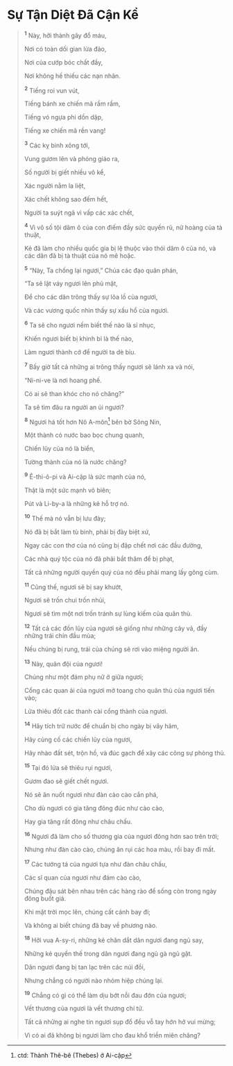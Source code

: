 # Sự Tận Diệt Ðã Cận Kề

> <sup><b>1</b></sup> Này, hỡi thành gây đổ máu,
> 
> Nơi có toàn dối gian lừa đảo,
> 
> Nơi của cướp bóc chất đầy,
> 
> Nơi không hề thiếu các nạn nhân.
> 
> <sup><b>2</b></sup> Tiếng roi vun vút,
> 
> Tiếng bánh xe chiến mã rầm rầm,
> 
> Tiếng vó ngựa phi dồn dập,
> 
> Tiếng xe chiến mã rền vang!
> 
> <sup><b>3</b></sup> Các kỵ binh xông tới,
> 
> Vung gươm lên và phóng giáo ra,
> 
> Số người bị giết nhiều vô kể,
> 
> Xác người nằm la liệt,
> 
> Xác chết không sao đếm hết,
> 
> Người ta suýt ngã vì vấp các xác chết,
> 
> <sup><b>4</b></sup> Vì vô số tội dâm ô của con điếm đầy sức quyến rũ, nữ hoàng của tà thuật,
> 
> Kẻ đã làm cho nhiều quốc gia bị lệ thuộc vào thói dâm ô của nó, và các dân đã bị tà thuật của nó mê hoặc.
>
> <sup><b>5</b></sup> “Này, Ta chống lại ngươi,” Chúa các đạo quân phán,
> 
> “Ta sẽ lật váy ngươi lên phủ mặt,
> 
> Ðể cho các dân trông thấy sự lõa lồ của ngươi,
> 
> Và các vương quốc nhìn thấy sự xấu hổ của ngươi.
> 
> <sup><b>6</b></sup> Ta sẽ cho ngươi nếm biết thế nào là sỉ nhục,
> 
> Khiến ngươi biết bị khinh bỉ là thế nào,
> 
> Làm ngươi thành cớ để người ta dè bỉu.
> 
> <sup><b>7</b></sup> Bấy giờ tất cả những ai trông thấy ngươi sẽ lánh xa và nói,
> 
> “Ni-ni-ve là nơi hoang phế.
> 
> Có ai sẽ than khóc cho nó chăng?”
> 
> Ta sẽ tìm đâu ra người an ủi ngươi?
>
> <sup><b>8</b></sup> Ngươi há tốt hơn Nô A-môn[^1-1789b9ff-d11b-435b-a9d4-9dd2a53af174] bên bờ Sông Nin,
> 
> Một thành có nước bao bọc chung quanh,
> 
> Chiến lũy của nó là biển,
> 
> Tường thành của nó là nước chăng?
> 
> <sup><b>9</b></sup> Ê-thi-ô-pi và Ai-cập là sức mạnh của nó,
> 
> Thật là một sức mạnh vô biên;
> 
> Pút và Li-by-a là những kẻ hỗ trợ nó.
> 
> <sup><b>10</b></sup> Thế mà nó vẫn bị lưu đày;
> 
> Nó đã bị bắt làm tù binh, phải bị đày biệt xứ,
> 
> Ngay các con thơ của nó cũng bị đập chết nơi các đầu đường,
> 
> Các nhà quý tộc của nó đã phải bắt thăm để bị phạt,
> 
> Tất cả những người quyền quý của nó đều phải mang lấy gông cùm.
>
> <sup><b>11</b></sup> Cũng thế, ngươi sẽ bị say khướt,
> 
> Ngươi sẽ trốn chui trốn nhủi,
> 
> Ngươi sẽ tìm một nơi trốn tránh sự lùng kiếm của quân thù.
> 
> <sup><b>12</b></sup> Tất cả các đồn lũy của ngươi sẽ giống như những cây vả, đầy những trái chín đầu mùa;
> 
> Nếu chúng bị rung, trái của chúng sẽ rơi vào miệng người ăn.
> 
> <sup><b>13</b></sup> Này, quân đội của ngươi!
> 
> Chúng như một đám phụ nữ ở giữa ngươi;
> 
> Cổng các quan ải của ngươi mở toang cho quân thù của ngươi tiến vào;
> 
> Lửa thiêu đốt các thanh cài cổng thành của ngươi.
> 
> <sup><b>14</b></sup> Hãy tích trữ nước để chuẩn bị cho ngày bị vây hãm,
> 
> Hãy củng cố các chiến lũy của ngươi,
> 
> Hãy nhào đất sét, trộn hồ, và đúc gạch để xây các công sự phòng thủ.
> 
> <sup><b>15</b></sup> Tại đó lửa sẽ thiêu rụi ngươi,
> 
> Gươm đao sẽ giết chết ngươi.
> 
> Nó sẽ ăn nuốt ngươi như đàn cào cào cắn phá,
> 
> Cho dù ngươi có gia tăng đông đúc như cào cào,
> 
> Hay gia tăng rất đông như châu chấu.
> 
> <sup><b>16</b></sup> Ngươi đã làm cho số thương gia của ngươi đông hơn sao trên trời;
> 
> Nhưng như đàn cào cào, chúng ăn rụi các hoa màu, rồi bay đi mất.
> 
> <sup><b>17</b></sup> Các tướng tá của ngươi tựa như đàn châu chấu,
> 
> Các sĩ quan của ngươi như đám cào cào,
> 
> Chúng đậu sát bên nhau trên các hàng rào để sống còn trong ngày đông buốt giá.
> 
> Khi mặt trời mọc lên, chúng cất cánh bay đi;
> 
> Và không ai biết chúng đã bay về phương nào.
>
> <sup><b>18</b></sup> Hỡi vua A-sy-ri, những kẻ chăn dắt dân ngươi đang ngủ say,
> 
> Những kẻ quyền thế trong dân ngươi đang ngủ gà ngủ gật.
> 
> Dân ngươi đang bị tan lạc trên các núi đồi,
> 
> Nhưng chẳng có người nào nhóm hiệp chúng lại.
> 
> <sup><b>19</b></sup> Chẳng có gì có thể làm dịu bớt nỗi đau đớn của ngươi;
> 
> Vết thương của ngươi là vết thương chí tử.
> 
> Tất cả những ai nghe tin ngươi sụp đổ đều vỗ tay hớn hở vui mừng;
> 
> Vì có ai đã không bị ngươi làm cho đau khổ triền miên chăng?

[^1-1789b9ff-d11b-435b-a9d4-9dd2a53af174]: ctd: Thành Thê-bê (Thebes) ở Ai-cập